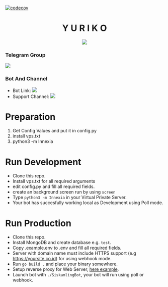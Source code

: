 [![codecov](https://codecov.io/gh/TeamRexoma/Yuriko/branch/master/graph/badge.svg?token=M4U97ZU3N2)](https://codecov.io/gh/TeamRexoma/Innexia)

<h1 align="center">Y U R I K O</h3> 
<p align="center">
  <img src="https://telegra.ph/-05-31-535">
</p>


### Telegram Group
<p align="left">
<a href="https://t.me/RexomaSupport" alt="Telegram!"> <img src="https://aleen42.github.io/badges/src/telegram.svg" /> </a>

### Bot And Channel 
* Bot Link:  <a href="http://t.me/innexiaBot" alt=" Λ L I S S Λ "> <img src="https://img.shields.io/badge/%F0%9F%A4%96%20-Y U R I K O-blue" /> </a>
* Support Channel: <a  href="https://t.me/Rexoma" alt="Help Centre Logs"> <img  src="https://img.shields.io/badge/%F0%9F%92%A1-Y U R I K O%20Update%20Channel-9cf" /> </a>
# Preparation

1. Get Config Values and put it in config.py
2. install vps.txt 
4. python3 -m Innexia

# Run Development

- Clone this repo.
- Install vps.txt for all required arguments
- edit config.py  and fill all required fields.
- create an background screen run by using `screen`
- Type `python3 -m Innexia` in your Virtual Private Server.
- Your bot has succesfully working local as Development using Poll mode.

# Run Production

- Clone this repo.
- Install MongoDB and create database e.g. `test`.
- Copy .example.env to .env and fill all required fields.
- Server with domain name must include HTTPS support (e.g https://yoursite.co.id) for using webhook mode.
- Run `go build .` and place your binary somewhere.
- Setup reverse proxy for Web
  Server, [here example](https://www.google.com/search?client=firefox-b-d&q=nginx+reverse+proxy+example).
- Launch bot with `./SiskamlingBot`, your bot will run using poll or webhook.
